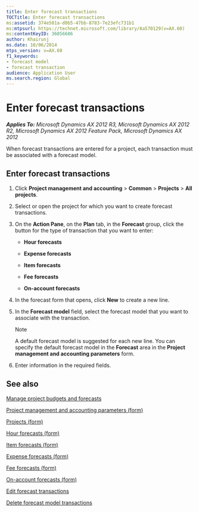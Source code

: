 ```yaml
---
title: Enter forecast transactions
TOCTitle: Enter forecast transactions
ms:assetid: 374e501a-d0b5-47bb-8783-7e23efc731b1
ms:mtpsurl: https://technet.microsoft.com/library/Aa570129(v=AX.60)
ms:contentKeyID: 36056606
author: Khairunj
ms.date: 10/06/2014
mtps_version: v=AX.60
f1_keywords:
- forecast model
- forecast transaction
audience: Application User
ms.search.region: Global
---
```


# Enter forecast transactions 


_**Applies To:** Microsoft Dynamics AX 2012 R3, Microsoft Dynamics AX 2012 R2, Microsoft Dynamics AX 2012 Feature Pack, Microsoft Dynamics AX 2012_

When forecast transactions are entered for a project, each transaction must be associated with a forecast model.

## Enter forecast transactions

1.  Click **Project management and accounting** \> **Common** \> **Projects** \> **All projects**.

2.  Select or open the project for which you want to create forecast transactions.

3.  On the **Action Pane**, on the **Plan** tab, in the **Forecast** group, click the button for the type of transaction that you want to enter:
    
      - **Hour forecasts**
    
      - **Expense forecasts**
    
      - **Item forecasts**
    
      - **Fee forecasts**
    
      - **On-account forecasts**

4.  In the forecast form that opens, click **New** to create a new line.

5.  In the **Forecast model** field, select the forecast model that you want to associate with the transaction.
    

    > [!NOTE]
    > <P>A default forecast model is suggested for each new line. You can specify the default forecast model in the <STRONG>Forecast</STRONG> area in the <STRONG>Project management and accounting parameters</STRONG> form.</P>



6.  Enter information in the required fields.

## See also

[Manage project budgets and forecasts](manage-project-budgets-and-forecasts.md)

[Project management and accounting parameters (form)](https://technet.microsoft.com/library/aa599440\(v=ax.60\))

[Projects (form)](https://technet.microsoft.com/library/aa585245\(v=ax.60\))

[Hour forecasts (form)](https://technet.microsoft.com/library/aa550763\(v=ax.60\))

[Item forecasts (form)](https://technet.microsoft.com/library/hh209438\(v=ax.60\))

[Expense forecasts (form)](https://technet.microsoft.com/library/aa548441\(v=ax.60\))

[Fee forecasts (form)](https://technet.microsoft.com/library/aa598516\(v=ax.60\))

[On-account forecasts (form)](https://technet.microsoft.com/library/aa499417\(v=ax.60\))

[Edit forecast transactions](edit-forecast-transactions.md)

[Delete forecast model transactions](delete-forecast-model-transactions.md)

  


